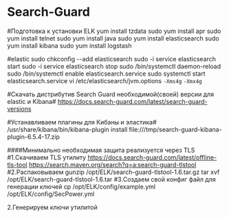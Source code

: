 # Search-Guard
#Подготовка к установки ELK
yum install tzdata
sudo yum install apr
sudo yum install telnet
sudo yum install java
sudo yum install elasticsearch
sudo yum install kibana
sudo yum install logstash

#elastic
sudo chkconfig --add elasticsearch
sudo -i service elasticsearch start
sudo -i service elasticsearch stop
sudo /bin/systemctl daemon-reload
sudo /bin/systemctl enable elasticsearch.service
sudo systemctl start elasticsearch.service
vi /etc/elasticsearch/jvm.options
`-Xms4g`
`-Xmx4g`


#Скачать дистрибутив Search Guard необходимой(своей) версии для elastic и Kibana#
https://docs.search-guard.com/latest/search-guard-versions

#Устанавливаем плагины для Кибаны и эластика#
/usr/share/kibana/bin/kibana-plugin install file:///tmp/search-guard-kibana-plugin-6.5.4-17.zip



####Минимально необходимая защита реализуется через TLS
#1.Скачиваем TLS утилиту 
https://docs.search-guard.com/latest/offline-tls-tool
https://search.maven.org/search?q=a:search-guard-tlstool
#2.Распаковываем
gunzip /opt/ELK/search-guard-tlstool-1.6.tar.gz
tar xvf /opt/ELK/search-guard-tlstool-1.6.tar
#3.Создаем свой конфиг файл для генерации ключей
cp /opt/ELK/config/example.yml /opt/ELK/config/SecPower.yml


2.Генерируем ключи утилитой 
